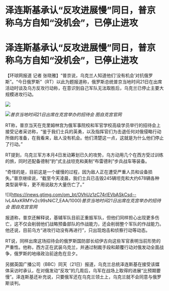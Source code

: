# 泽连斯基承认“反攻进展慢”同日，普京称乌方自知“没机会”，已停止进攻

# 泽连斯基承认“反攻进展慢”同日，普京称乌方自知“没机会”，已停止进攻

【环球网报道 记者
张晓雅】“普京说，乌克兰人知道他们‘没有机会’对抗俄罗斯”。“今日俄罗斯”（RT）以此为题报道称，俄罗斯总统普京当地时间21日在出席活动时谈及乌方反攻行动称，在意识到自己军队无法取胜后，乌克兰已停止主要大规模进攻行动。

![](https://inews.gtimg.com/om_bt/OUmA2D7b-4UHu_7xXvnOqT4JsyvUdsjldS7UkembHl2BsAA/1000)

![](https://inews.gtimg.com/om_bt/OoSbwwszJa9h5Nu_mZ840tLVjprxyHOwvZfEkCYUOCk5EAA/1000)_普京当地时间21日出席在克宫举办的招待会
图自克宫官网_

RT称，普京当天在克里姆林宫为俄军事院校和军官学校高级学员举行的招待会上接受记者采访称，“鉴于我们士兵的英勇，以及指挥官们为击退任何对俄侵略行动所做的准备，在我看来，敌人没有机会。他们清楚这一点，这就是为什么他们停止了行动。”

RT提到，乌克兰军方本月4日发动筹划已久的攻势，乌方动用几个在西方受过训练的旅，同时还配备德制“豹”式主战坦克和美制“布雷德利”步兵战车等装备。

“奇怪的是，目前这是一个缓慢的过程，因为敌人正在遭受严重人员和设备损失。”普京继续说，“截至今天凌晨，我们士兵已击毁245辆坦克和大约678辆各种类型装甲车，更不用说敌方大量伤亡了。”

![](https://inews.gtimg.com/om_bt/OVhUz1zC74rlEVbASkCsd--
lvL4AxKRMYv2c99sNiC7_EAA/1000)_普京当地时间21日出席在克宫举办的招待会 图自克宫官网_

报道称，普京还解释说，基辅军队目前正重振军队，但他们同样担心出现更多伤亡，这不仅会削弱他们战略预备部队的作战能力，还会削弱整个军队的作战能力。他还说，目前乌方“进攻行动没有再进行”，只出现炮击和侦察行动等动态。

RT说，同样出席这场招待会的俄罗斯国防部长绍伊古向这些军官表明当前形势的严重性。他称，西方正在武装乌克兰，并通过制裁手段和颠覆行动对俄发动全面战争，俄罗斯的地缘政治前途危在旦夕。

另据英国广播公司（BBC）同天（21日）报道，乌克兰总统泽连斯基在接受该媒体采访时承认，在对俄发动“反攻”的几周后，乌军在战场上取得的进展“比预期要慢”。泽连斯基还补充说，只要俄军还在乌克兰领土上，乌克兰就不会同意与俄罗斯谈判。

